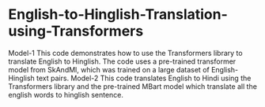# English-to-Hinglish-Translation-using-Transformers
Model-1
This code demonstrates how to use the Transformers library to translate English to Hinglish. The code uses a pre-trained transformer model from SkAndMl, which was trained on a large dataset of English-Hinglish text pairs.
Model-2
This code translates English to Hindi using the Transformers library and the pre-trained MBart model which translate all the english words to hinglish sentence.
